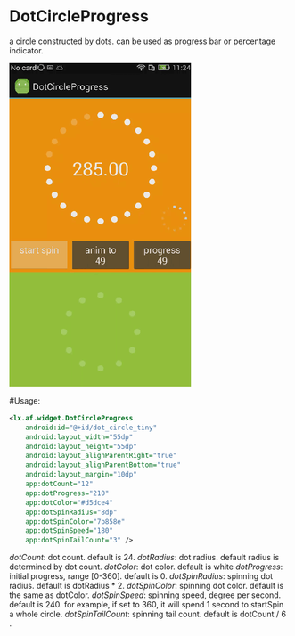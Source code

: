 # DotCircleProgress
a circle constructed by dots. can be used as progress bar or percentage indicator.

![image](https://github.com/liuxu0703/DotCircleProgress/blob/master/DotCircleDemo.gif)

#Usage:

```xml
<lx.af.widget.DotCircleProgress
    android:id="@+id/dot_circle_tiny"
    android:layout_width="55dp"
    android:layout_height="55dp"
    android:layout_alignParentRight="true"
    android:layout_alignParentBottom="true"
    android:layout_margin="10dp"
    app:dotCount="12"
    app:dotProgress="210"
    app:dotColor="#d5dce4"
    app:dotSpinRadius="8dp"
    app:dotSpinColor="7b858e"
    app:dotSpinSpeed="180"
    app:dotSpinTailCount="3" />
```

*dotCount*:            dot count. default is 24.
*dotRadius*:           dot radius. default radius is determined by dot count.
*dotColor*:            dot color. default is white
*dotProgress*:         initial progress, range [0-360]. default is 0.
*dotSpinRadius*:       spinning dot radius. default is dotRadius * 2.
*dotSpinColor*:        spinning dot color. default is the same as dotColor.
*dotSpinSpeed*:        spinning speed, degree per second. default is 240.
                       for example, if set to 360, it will spend 1 second to startSpin a whole circle.
*dotSpinTailCount*:    spinning tail count. default is dotCount / 6 .